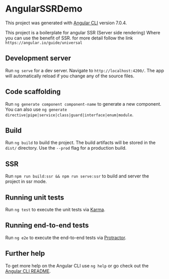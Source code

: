 # AngularSSRDemo

This project was generated with [Angular CLI](https://github.com/angular/angular-cli) version 7.0.4.

This project is a boilerplate for angular SSR (Server side rendering)
Where you can use the benefit of SSR.
for more detail follow the link `https://angular.io/guide/universal`

## Development server

Run `ng serve` for a dev server. Navigate to `http://localhost:4200/`. The app will automatically reload if you change any of the source files.

## Code scaffolding

Run `ng generate component component-name` to generate a new component. You can also use `ng generate directive|pipe|service|class|guard|interface|enum|module`.

## Build

Run `ng build` to build the project. The build artifacts will be stored in the `dist/` directory. Use the `--prod` flag for a production build.

## SSR
Run `npm run build:ssr && npm run serve:ssr` to build and server the project in ssr mode.

## Running unit tests

Run `ng test` to execute the unit tests via [Karma](https://karma-runner.github.io).

## Running end-to-end tests

Run `ng e2e` to execute the end-to-end tests via [Protractor](http://www.protractortest.org/).

## Further help

To get more help on the Angular CLI use `ng help` or go check out the [Angular CLI README](https://github.com/angular/angular-cli/blob/master/README.md).
